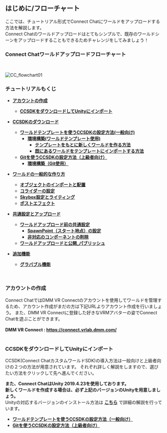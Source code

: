 ## はじめに/フローチャート

ここでは、チュートリアル形式でConnect Chatにワールドをアップロードする方法を解説します。  
Connect Chatのワールドアップロードはとてもシンプルで、既存のワールドシーンをアップロードすることもできるためチャレンジをしてみましょう！  

### Connect Chatワールドアップロードフローチャート
<br>

![CC_flowchart01](https://user-images.githubusercontent.com/68273442/125905882-f95cb993-534c-4ac5-9315-f6848ccde0aa.png)


### チュートリアルもくじ

- **[アカウントの作成](07-tutorial-start.md#アカウントの作成)**
  - **[CCSDKをダウンロードしてUnityにインポート](07-tutorial-start.md#ccsdkをダウンロードしてunityにインポート)**

- **[CCSDKのダウンロード](08-tutorial-ccsdk-download.md#ccsdkのダウンロード)**
  - **[ワールドテンプレートを使うCCSDKの設定方法(一般向け)](08-tutorial-ccsdk-download.md#ワールドテンプレートを使うccsdkの設定方法_一般向け)** 
    - **[環境構築(ワールドテンプレート使用)](08-tutorial-ccsdk-download.md#環境構築_ワールドテンプレート使用)**
      - **[テンプレートをもとに新しくワールドを作る方法](08-tutorial-ccsdk-download.md#テンプレートをもとに新しくワールドを作る方法)**
      - **[既にあるワールドをテンプレートにインポートする方法](08-tutorial-ccsdk-download.md#既にあるワールドをテンプレートにインポートする方法)**
  - **[Gitを使うCCSDKの設定方法（上級者向け）](08-tutorial-ccsdk-download.md#gitを使うccsdkの設定方法_上級者向け)**
    - **[環境構築（Git使用）](08-tutorial-ccsdk-download.md#環境構築_git使用)**  

- **[ワールドの一般的な作り方](09-tutorial-world-create.md#ワールドの一般的な作り方)**
  - **[オブジェクトのインポートと配置](09-tutorial-world-create.md#オブジェクトのインポートと配置)**
  - **[コライダーの設定](09-tutorial-world-create.md#コライダーの設定)**
  - **[Skybox設定とライティング](09-tutorial-world-create.md#skybox設定とライティング)**
  - **[ポストエフェクト](09-tutorial-world-create.md#ポストエフェクト)**

- **[共通設定とアップロード](10-tutorial-world-upload.md#共通設定とアップロード)**
  - **[ワールドアップロード前の共通設定](10-tutorial-world-upload.md#ワールドアップロード前の共通設定)**
    - **[SpawnPoint（スタート地点）の設定](10-tutorial-world-upload.md#spawnpointの設定)**
    - **[非対応のコンポーネントの削除](10-tutorial-world-upload.md#非対応のコンポーネントの削除)**
  - **[ワールドアップロードと公開_パブリッシュ](10-tutorial-world-upload.md#ワールドアップロードと公開_パブリッシュ)**
- **[追加機能](11-tutorial-additional-features.md#追加機能)**
  - **[グラバブル機能](11-tutorial-additional-features.md#グラバブル機能)**

<br>

### アカウントの作成

Connect ChatではDMM VR Connectのアカウントを使用してワールドを管理するため、アカウント作成がまだの方は下記URLよりアカウント作成を行いましょう。
また、DMM VR Connectに登録した好きなVRMアバターの姿でConnect Chatを遊ぶことができます。  
<br>
**DMM VR Connect : https://connect.vrlab.dmm.com/**
<br><br>

### CCSDKをダウンロードしてUnityにインポート

CCSDK(Connect ChatカスタムワールドSDK)の導入方法は一般向けと上級者向けの２つの方法が用意されています。
それぞれ詳しく解説をしますので、選びたい方法をクリックして先へ進んでください。

**また、Connect ChatはUnity 2019.4.23を使用しております。  
新しくワールドを作成する場合は、必ず上記のバージョンのUnityを用意しましょう。**  
Unityの対応するバージョンのインストール方法は
**[こちら](02-supported-unity-version.md#対応Unityバージョン)**
で詳細の解説を行っています。
<br>

- **[ワールドテンプレートを使うCCSDKの設定方法（一般向け）](08-tutorial-ccsdk-download.md#ワールドテンプレートを使うccsdkの設定方法_一般向け)**
- **[Gitを使うCCSDKの設定方法（上級者向け）](08-tutorial-ccsdk-download.md#gitを使うccsdkの設定方法_上級者向け)**
